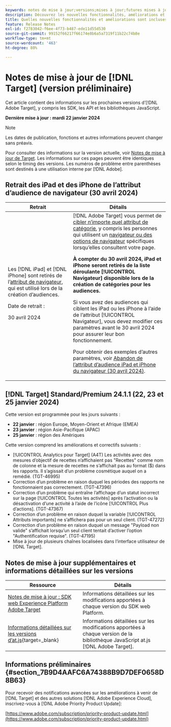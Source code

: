 ```yaml
---
keywords: notes de mise à jour;versions;mises à jour;futures mises à jour;améliorations;nouvelles fonctionnalités;correctifs;préliminaire
description: Découvrez les nouvelles fonctionnalités, améliorations et correctifs de la prochaine version dʼ [!DNL Adobe Target], notamment les SDK, les API et les bibliothèques JavaScript.
title: Quelles nouvelles fonctionnalités et améliorations sont incluses dans la prochaine version de [!DNL Target] ?
feature: Release Notes
exl-id: f2783042-f6ee-4f73-b487-ede11d55d530
source-git-commit: 99152f66217f66174e8b6a5a7319f11b22c74b8e
workflow-type: tm+mt
source-wordcount: '463'
ht-degree: 80%

---
```


# Notes de mise à jour de [!DNL Target] (version préliminaire)

Cet article contient des informations sur les prochaines versions d’[!DNL Adobe Target], y compris les SDK, les API et les bibliothèques JavaScript.

**Dernière mise à jour : mardi 22 janvier 2024**

>[!NOTE]
>
>Les dates de publication, fonctions et autres informations peuvent changer sans préavis.
>
>Pour consulter des informations sur la version actuelle, voir [Notes de mise à jour de Target](release-notes.md). Les informations sur ces pages peuvent être identiques selon le timing des versions. Les numéros de problème entre parenthèses sont destinés à une utilisation interne par [!DNL Adobe].

## Retrait des iPad et des iPhone de l’attribut d’audience de navigateur (30 avril 2024)

| Retrait | Détails |
|--- |--- |
| Les [!DNL iPad] et [!DNL iPhone] sont retirés de l’[attribut de navigateur](/help/main/c-target/c-audiences/c-target-rules/browser.md), qui est utilisé lors de la création d’audiences.<p>Date de retrait :<P>30 avril 2024 | [!DNL Adobe Target] vous permet de [cibler n’importe quel attribut de catégorie](/help/main/c-target/c-audiences/c-target-rules/target-rules.md), y compris les personnes qui utilisent un [navigateur ou des options de navigateur](/help/main/c-target/c-audiences/c-target-rules/browser.md) spécifiques lorsqu’elles consultent votre page.<P><B>À compter du 30 avril 2024, iPad et iPhone seront retirés de la liste déroulante [!UICONTROL Navigateur] disponible lors de la création de catégories pour les audiences.</b><P>Si vous avez des audiences qui ciblent les iPad ou les iPhone à l’aide de l’attribut [!UICONTROL Navigateur], vous devez modifier ces paramètres avant le 30 avril 2024 pour assurer leur bon fonctionnement.<p>Pour obtenir des exemples d’autres paramètres, voir [Abandon de l’attribut d’audience iPad et iPhone du navigateur (30 avril 2024)](/help/main/c-target/c-audiences/c-target-rules/browser.md#deprecation). |

## [!DNL Target] Standard/Premium 24.1.1 (22, 23 et 25 janvier 2024)

Cette version est programmée pour les jours suivants :

* **22 janvier** : région Europe, Moyen-Orient et Afrique (EMEA)
* **23 janvier** : région Asie-Pacifique (APAC)
* **25 janvier** : région des Amériques

Cette version comprend les améliorations et correctifs suivants :

* [!UICONTROL Analytics pour Target] (A4T) Les activités avec des mesures d’objectif de recettes n’affichaient pas &quot;Recettes&quot; comme nom de colonne et la mesure de recettes ne s’affichait pas au format ($) dans les rapports. Il s’agissait d’un problème cosmétique auquel on a remédié. (TGT-46995)
* Correction d’un problème en raison duquel les périodes des rapports ne fonctionnaient pas correctement. (TGT-47396)
* Correction d’un problème qui entraîne l’affichage d’un statut incorrect sur la page [!UICONTROL Toutes les activités] après l’activation ou la désactivation d’une activité à l’aide de l’icône [!UICONTROL Plus d’actions]. (TGT-47367)
* Correction d’un problème en raison duquel la variable [!UICONTROL Attributs importants] ne s’affichera pas pour un seul client. (TGT-47272)
* Correction d’un problème en raison duquel un message &quot;Payload non valide&quot; s’affichait lorsqu’un seul client tentait d’activer l’option &quot;Authentification requise&quot;. (TGT-47195)
* Mise à jour de plusieurs chaînes localisées dans l’interface utilisateur de [!DNL Target].

## Notes de mise à jour supplémentaires et informations détaillées sur les versions

| Ressource | Détails |
|--- |--- |
| [Notes de mise à jour : SDK web Experience Platform Adobe Target](https://experienceleague.adobe.com/docs/experience-platform/edge/release-notes.html?lang=fr) | Informations détaillées sur les modifications apportées à chaque version du SDK web Platform. |
| [Informations détaillées sur les versions d’at.js](https://experienceleague.adobe.com/docs/target-dev/developer/client-side/at-js-implementation/target-atjs-versions.html?lang=fr){target=_blank} | Informations détaillées sur les modifications apportées à chaque version de la bibliothèque JavaScript at.js [!DNL Adobe Target]. |

## Informations préliminaires {#section_7B9D4AAFC6A74388B9D7DEF0658D8B63}

Pour recevoir des notifications avancées sur les améliorations à venir de [!DNL Target] et des autres solutions [!DNL Adobe Experience Cloud], inscrivez-vous à [!DNL Adobe Priority Product Update]:

[https://www.adobe.com/subscription/priority-product-update.html](https://www.adobe.com/subscription/priority-product-update.html)
